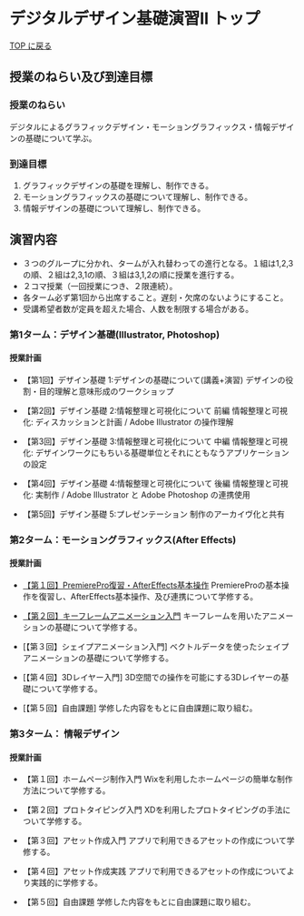 # デジタルデザイン基礎演習II トップ

[TOP に戻る](../../index.md)

## 授業のねらい及び到達目標
### 授業のねらい
デジタルによるグラフィックデザイン・モーショングラフィックス・情報デザインの基礎について学ぶ。


### 到達目標
1. グラフィックデザインの基礎を理解し、制作できる。
2. モーショングラフィックスの基礎について理解し、制作できる。
3. 情報デザインの基礎について理解し、制作できる。

## 演習内容
- ３つのグループに分かれ、タームが入れ替わっての進行となる。１組は1,2,3の順、２組は2,3,1の順、３組は3,1,2の順に授業を進行する。
- ２コマ授業（一回授業につき、２限連続）。
- 各ターム必ず第1回から出席すること。遅刻・欠席のないようにすること。
- 受講希望者数が定員を超えた場合、人数を制限する場合がある。

### 第1ターム：デザイン基礎(Illustrator, Photoshop)
#### 授業計画
- 【第1回】デザイン基礎 1:デザインの基礎について(講義+演習)
デザインの役割・目的理解と意味形成のワークショップ

- 【第2回】デザイン基礎 2:情報整理と可視化について 前編
情報整理と可視化: ディスカッションと計画 / Adobe Illustrator の操作理解

- 【第3回】デザイン基礎 3:情報整理と可視化について 中編
情報整理と可視化: デザインワークにもちいる基礎単位とそれにともなうアプリケーションの設定

- 【第4回】デザイン基礎 4:情報整理と可視化について 後編
情報整理と可視化: 実制作 / Adobe Illustrator と Adobe Photoshop の連携使用

- 【第5回】デザイン基礎 5:プレゼンテーション
制作のアーカイヴ化と共有

### 第2ターム：モーショングラフィックス(After Effects)
#### 授業計画
- [【第１回】PremierePro復習・AfterEffects基本操作](./dd2_01.md)
PremiereProの基本操作を復習し、AfterEffects基本操作、及び連携について学修する。

- [【第２回】キーフレームアニメーション入門](./dd2_02.md)
キーフレームを用いたアニメーションの基礎について学修する。

- [【第３回】シェイプアニメーション入門]
ベクトルデータを使ったシェイプアニメーションの基礎について学修する。

- [【第４回】3Dレイヤー入門]
3D空間での操作を可能にする3Dレイヤーの基礎について学修する。

- [【第５回】自由課題]
学修した内容をもとに自由課題に取り組む。

### 第3ターム： 情報デザイン
#### 授業計画
- 【第１回】ホームページ制作入門
Wixを利用したホームページの簡単な制作方法について学修する。

- 【第２回】プロトタイピング入門
XDを利用したプロトタイピングの手法について学修する。

- 【第３回】アセット作成入門
アプリで利用できるアセットの作成について学修する。

- 【第４回】アセット作成実践
アプリで利用できるアセットの作成についてより実践的に学修する。

- 【第５回】自由課題
学修した内容をもとに自由課題に取り組む。